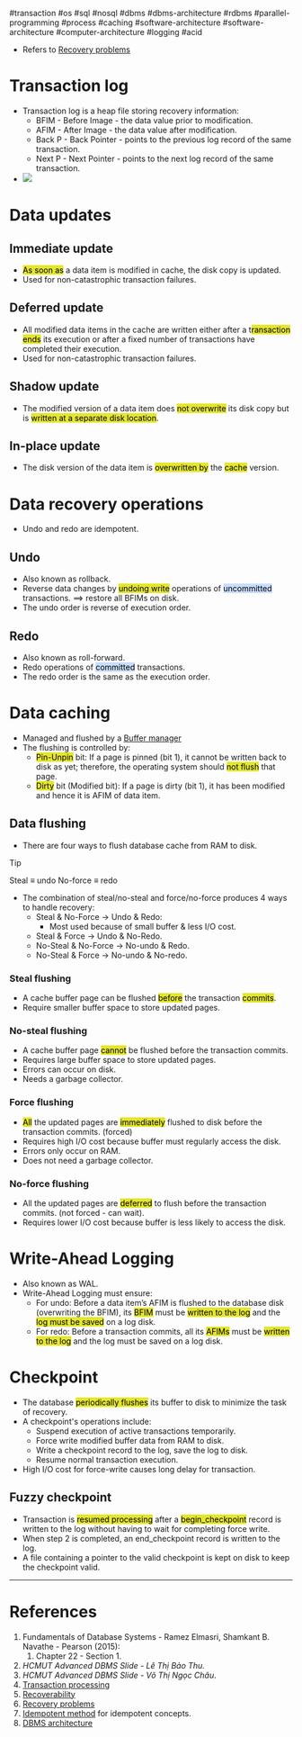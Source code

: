 #transaction #os #sql #nosql #dbms #dbms-architecture #rdbms #parallel-programming #process #caching #software-architecture #software-architecture #computer-architecture  #logging #acid 

- Refers to [Recovery problems](Recovery%20problems.md)
# Transaction log
- Transaction log is a heap file storing recovery information:
	- BFIM - Before Image - the data value prior to modification.
	- AFIM - After Image - the data value after modification.
	- Back P - Back Pointer - points to the previous log record of the same transaction.
	- Next P - Next Pointer - points to the next log record of the same transaction.
- ![](Pasted%20image%2020241214092152.png)
# Data updates
## Immediate update
- <mark style="background: #e4e62d;">As soon as</mark> a data item is modified in cache, the disk copy is updated.
- Used for non-catastrophic transaction failures.
## Deferred update
- All modified data items in the cache are written either after a t<mark style="background: #e4e62d;">ransaction ends</mark> its execution or after a fixed number of transactions have completed their execution.
- Used for non-catastrophic transaction failures.
## Shadow update
- The modified version of a data item does <mark style="background: #e4e62d;">not overwrite</mark> its disk copy but is <mark style="background: #e4e62d;">written at a separate disk location</mark>.
## In-place update
- The disk version of the data item is <mark style="background: #e4e62d;">overwritten by</mark> the <mark style="background: #e4e62d;">cache</mark> version.
# Data recovery operations
- Undo and redo are idempotent.
## Undo
- Also known as rollback.
- Reverse data changes by <mark style="background: #e4e62d;">undoing write</mark> operations of <mark style="background: #ADCCFFA6;">uncommitted</mark> transactions. $\implies$ restore all BFIMs on disk.
- The undo order is reverse of execution order.
## Redo
- Also known as roll-forward.
- Redo operations of <mark style="background: #ADCCFFA6;">committed</mark> transactions.
- The redo order is the same as the execution order.
# Data caching
- Managed and flushed by a [Buffer manager](DBMS%20architecture.md#Buffer%20manager)
- The flushing is controlled by:
	- <mark style="background: #e4e62d;">Pin-Unpin</mark> bit: If a page is pinned (bit 1), it cannot be written back to disk as yet; therefore, the operating system should <mark style="background: #e4e62d;">not flush</mark> that page.
	- <mark style="background: #e4e62d;">Dirty</mark> bit (Modified bit): If a page is dirty (bit 1), it has been modified and hence it is AFIM of data item.
## Data flushing
- There are four ways to flush database cache from RAM to disk.
>[!tip]
>Steal $\equiv$ undo
>No-force $\equiv$ redo



- The combination of steal/no-steal and force/no-force produces 4 ways to handle recovery:
	- Steal & No-Force $\to$ Undo & Redo:
		- Most used because of small buffer & less I/O cost.
	- Steal & Force $\to$ Undo & No-Redo.
	- No-Steal & No-Force $\to$ No-undo & Redo.
	- No-Steal & Force $\to$ No-undo & No-redo.
### Steal flushing
- A cache buffer page can be flushed <mark style="background: #e4e62d;">before</mark> the transaction <mark style="background: #e4e62d;">commits</mark>.
- Require smaller buffer space to store updated pages.
### No-steal flushing
- A cache buffer page <mark style="background: #e4e62d;">cannot</mark> be flushed before the transaction commits.
- Requires large buffer space to store updated pages.
- Errors can occur on disk.
- Needs a garbage collector.
### Force flushing
- <mark style="background: #e4e62d;">All</mark> the updated pages are <mark style="background: #e4e62d;">immediately</mark> flushed to disk before the transaction commits. (forced)
- Requires high I/O cost because buffer must regularly access the disk.
- Errors only occur on RAM. 
- Does not need a garbage collector.
### No-force flushing
- All the updated pages are <mark style="background: #e4e62d;">deferred</mark>  to flush before the transaction commits. (not forced - can wait).
- Requires lower I/O cost because buffer is less likely to access the disk.
# Write-Ahead Logging
- Also known as WAL.
- Write-Ahead Logging must ensure:
	- For undo: Before a data item’s AFIM is flushed to the database disk (overwriting the BFIM), its <mark style="background: #e4e62d;">BFIM</mark> must be <mark style="background: #e4e62d;">written to the log</mark> and the <mark style="background: #e4e62d;">log must be saved</mark> on a log disk.
	- For redo: Before a transaction commits, all its <mark style="background: #e4e62d;">AFIMs</mark> must be <mark style="background: #e4e62d;">written to the log</mark> and the log must be saved on a log disk.
# Checkpoint
- The database <mark style="background: #e4e62d;">periodically flushes</mark> its buffer to disk to minimize the task of recovery.
- A checkpoint's operations include:
	- Suspend execution of active transactions temporarily.
	- Force write modified buffer data from RAM to disk.
	- Write a checkpoint record to the log, save the log to disk.
	- Resume normal transaction execution.
- High I/O cost for force-write causes long delay for transaction.
## Fuzzy checkpoint
- Transaction is <mark style="background: #e4e62d;">resumed processing</mark> after a <mark style="background: #e4e62d;">begin_checkpoint</mark> record is written to  the log without having to wait for completing force write.
- When step 2 is completed, an end_checkpoint record is written to the log.
- A file containing a pointer to the valid checkpoint is kept on disk to keep the checkpoint valid.
---
# References
1. Fundamentals of Database Systems - Ramez Elmasri, Shamkant B. Navathe - Pearson (2015):
	1. Chapter 22 - Section 1.
2. *HCMUT Advanced DBMS Slide - Lê Thị Bảo Thu.*
3. *HCMUT Advanced DBMS Slide - Võ Thị Ngọc Châu*.
4. [Transaction processing](Transaction%20processing.md) 
5. [Recoverability](Recoverability.md)
6. [Recovery problems](Recovery%20problems.md)
7. [Idempotent method](Idempotent%20method.md) for idempotent concepts.
8. [DBMS architecture](DBMS%20architecture.md)